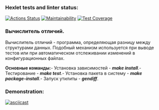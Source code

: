 ### Hexlet tests and linter status:
[![Actions Status](https://github.com/gReen7aRRow/python-project-lvl2/workflows/hexlet-check/badge.svg)](https://github.com/gReen7aRRow/python-project-lvl2/actions)
[![Maintainability](https://api.codeclimate.com/v1/badges/78c955777473993d2b8b/maintainability)](https://codeclimate.com/github/gReen7aRRow/python-project-lvl2/maintainability)
[![Test Coverage](https://api.codeclimate.com/v1/badges/78c955777473993d2b8b/test_coverage)](https://codeclimate.com/github/gReen7aRRow/python-project-lvl2/test_coverage)

### Вычислитель отличий.
Вычислитель отличий - программа, определяющая разницу между структурами данных. Подобный механизм используется при выводе тестов или при автоматическом отслеживании изменений в конфигурационных файлах.

**Основные команды:**- Установка зависимостей - ***make install***.- Тестирование - ***make test***.- Установка пакета в систему - ***make package-install***.- Запуск утилиты - ***gendiff***.

### Demonstration:
[![asciicast](https://asciinema.org/a/499629.svg)](https://asciinema.org/a/499629)
